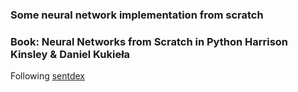### Some neural network implementation from scratch


### Book: Neural Networks from Scratch in Python Harrison Kinsley & Daniel Kukieła

Following [sentdex](https://www.youtube.com/watch?v=Wo5dMEP_BbI&list=PLQVvvaa0QuDcjD5BAw2DxE6OF2tius3V3)